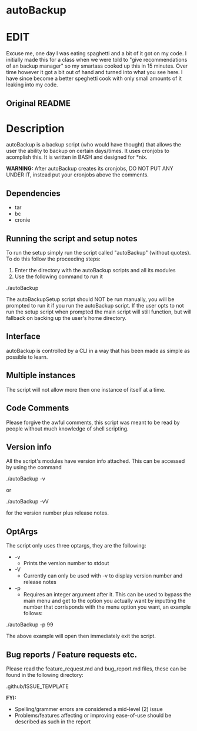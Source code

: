 # autoBackup

# EDIT
Excuse me, one day I was eating spaghetti and a bit of it got on my code. I initially made this for a class when we were told to "give recommendations of an backup manager" so my smartass cooked up this in 15 minutes. Over time however it got a bit out of hand and turned into what you see here. I have since become a better speghetti cook with only small amounts of it leaking into my code.

## Original README
# Description
autoBackup is a backup script (who would have thought) that allows the user the ability to backup on certain days/times. It uses cronjobs to acomplish this. It is written in BASH and designed for *nix.

**WARNING:** After autoBackup creates its cronjobs, DO NOT PUT ANY UNDER IT, instead put your cronjobs above the comments.

## Dependencies
+ tar
+ bc
+ cronie

## Running the script and setup notes
To run the setup simply run the script called "autoBackup" (without quotes). To do this follow the proceeding steps:
1. Enter the directory with the autoBackup scripts and all its modules
2. Use the following command to run it 

./autoBackup

The autoBackupSetup script should NOT be run manually, you will be prompted to run it if you run the autoBackup script.
If the user opts to not run the setup script when prompted the main script will still function, but will fallback on backing up the user's home directory.

## Interface
autoBackup is controlled by a CLI in a way that has been made as simple as possible to learn.

## Multiple instances
The script will not allow more then one instance of itself at a time.

## Code Comments
Please forgive the awful comments, this script was meant to be read by people without much knowledge of shell scripting.

## Version info
All the script's modules have version info attached. This can be accessed by using the command 

./autoBackup -v

or

./autoBackup -vV

for the version number plus release notes.

## OptArgs
The script only uses three optargs, they are the following:
+ -v
  + Prints the version number to stdout
+ -V
  + Currently can only be used with -v to display version number and release notes
+ -p
  + Requires an integer argument after it. This can be used to bypass the main menu and get to the option you actually want by inputting the number that corrisponds with the menu option you want, an example follows:

./autoBackup -p 99

The above example will open then immediately exit the script.

## Bug reports / Feature requests etc.
Please read the feature_request.md and bug_report.md files, these can be found in the following directory:

.github/ISSUE_TEMPLATE

**FYI:** 
+ Spelling/grammer errors are considered a mid-level (2) issue
+ Problems/features affecting or improving ease-of-use should be described as such in the report
